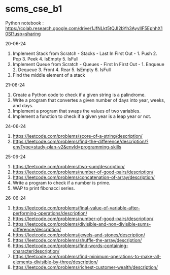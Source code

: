 # scms_cse_b1
Python notebook : https://colab.research.google.com/drive/1JfNLkt5tQJI2bYh3AyvIlF5EphhX10SI?usp=sharing

20-06-24
1. Implement Stack from Scratch - Stacks - Last In First Out - 1. Push 2. Pop 3. Peek 4. IsEmpty 5. IsFull
2. Implement Queue from Scratch - Queues - First In First Out - 1. Enqueue 2. Dequeue 3. Front 4. Rear 5. IsEmpty 6. IsFull
3. Find the middle element of a stack

21-06-24
1. Create a Python code to check if a given string is a palindrome.
2. Write a program that convertes a given number of days into year, weeks, and days.
3. Implement a program that swaps the values of two variables.
4. Implement a function to check if a given year is a leap year or not.

24-06-24
1. https://leetcode.com/problems/score-of-a-string/description/
2. https://leetcode.com/problems/find-the-difference/description/?envType=study-plan-v2&envId=programming-skills

25-06-24
1. https://leetcode.com/problems/two-sum/description/
2. https://leetcode.com/problems/number-of-good-pairs/description/
3. https://leetcode.com/problems/concatenation-of-array/description/
4. Write a program to check if a number is prime.
5. WAP to print fibonacci series.

26-06-24
1. https://leetcode.com/problems/final-value-of-variable-after-performing-operations/description/
2. https://leetcode.com/problems/number-of-good-pairs/description/
3. https://leetcode.com/problems/divisible-and-non-divisible-sums-difference/description/
4. https://leetcode.com/problems/jewels-and-stones/description/
5. https://leetcode.com/problems/shuffle-the-array/description/
6. https://leetcode.com/problems/find-words-containing-character/description/
7. https://leetcode.com/problems/find-minimum-operations-to-make-all-elements-divisible-by-three/description/
8. https://leetcode.com/problems/richest-customer-wealth/description/
   
